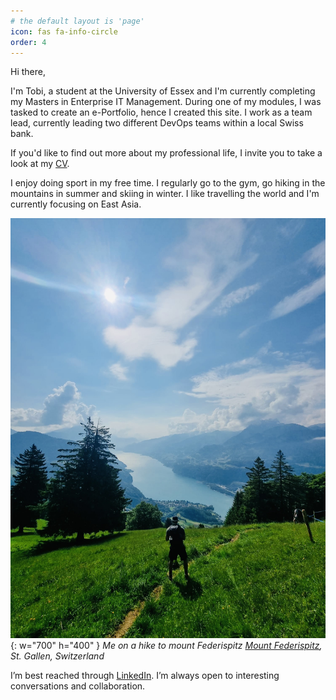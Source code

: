 ```yaml
---
# the default layout is 'page'
icon: fas fa-info-circle
order: 4
---
```


Hi there,

I'm Tobi, a student at the University of Essex and I'm currently completing my Masters in Enterprise IT Management. 
During one of my modules, I was tasked to create an e-Portfolio, hence I created this site.
I work as a team lead, currently leading two different DevOps teams within a local Swiss bank.

If you'd like to find out more about my professional life, I invite you to take a look at my [CV](/assets/misc/TobiasZeierCVen.pdf).

I enjoy doing sport in my free time. I regularly go to the gym, go hiking in the mountains in summer and skiing in winter. I like travelling the world and I'm currently focusing on East Asia.


![tobi-hike](/assets/img/personal/hiking.jpeg){: w="700" h="400" }
_Me on a hike to mount Federispitz [Mount Federispitz](https://en.wikipedia.org/wiki/Federispitz), St. Gallen, Switzerland_


I’m best reached through [LinkedIn](https://www.linkedin.com/in/tobias-zeier/). I’m always open to interesting conversations and collaboration.